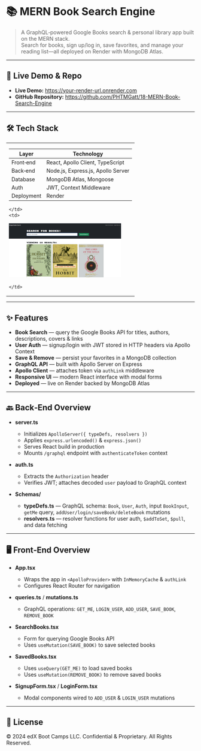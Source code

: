 # 📚 MERN Book Search Engine

> A GraphQL‑powered Google Books search & personal library app built on the MERN stack.  
> Search for books, sign up/log in, save favorites, and manage your reading list—all deployed on Render with MongoDB Atlas.

---

## 🔗 Live Demo & Repo

- **Live Demo:** https://your-render-url.onrender.com  
- **GitHub Repository:** https://github.com/PHTMGatt/18-MERN-Book-Search-Engine

---

## 🛠 Tech Stack

<table>
  <tr>
    <td>

| Layer      | Technology                        |
| ---------- | --------------------------------- |
| Front‑end  | React, Apollo Client, TypeScript  |
| Back‑end   | Node.js, Express.js, Apollo Server|
| Database   | MongoDB Atlas, Mongoose           |
| Auth       | JWT, Context Middleware           |
| Deployment | Render                            |

    </td>
    <td>

<img src="./Assets/HW18RMSS.png" width="300" alt="Tech Stack Wireframe" />

    </td>
  </tr>
</table>

---

## ✨ Features

- **Book Search** — query the Google Books API for titles, authors, descriptions, covers & links  
- **User Auth** — signup/login with JWT stored in HTTP headers via Apollo Context  
- **Save & Remove** — persist your favorites in a MongoDB collection  
- **GraphQL API** — built with Apollo Server on Express  
- **Apollo Client** — attaches token via `authLink` middleware  
- **Responsive UI** — modern React interface with modal forms  
- **Deployed** — live on Render backed by MongoDB Atlas  

---

## 🔙 Back‑End Overview

- **server.ts**  
  - Initializes `ApolloServer({ typeDefs, resolvers })`  
  - Applies `express.urlencoded()` & `express.json()`  
  - Serves React build in production  
  - Mounts `/graphql` endpoint with `authenticateToken` context  

- **auth.ts**  
  - Extracts the `Authorization` header  
  - Verifies JWT; attaches decoded `user` payload to GraphQL context  

- **Schemas/**  
  - **typeDefs.ts** — GraphQL schema: `Book`, `User`, `Auth`, input `BookInput`, `getMe` query, `addUser/login/saveBook/deleteBook` mutations  
  - **resolvers.ts** — resolver functions for user auth, `$addToSet`, `$pull`, and data fetching  

---

## 🖥 Front‑End Overview

- **App.tsx**  
  - Wraps the app in `<ApolloProvider>` with `InMemoryCache` & `authLink`  
  - Configures React Router for navigation  

- **queries.ts** / **mutations.ts**  
  - GraphQL operations: `GET_ME`, `LOGIN_USER`, `ADD_USER`, `SAVE_BOOK`, `REMOVE_BOOK`  

- **SearchBooks.tsx**  
  - Form for querying Google Books API  
  - Uses `useMutation(SAVE_BOOK)` to save selected books  

- **SavedBooks.tsx**  
  - Uses `useQuery(GET_ME)` to load saved books  
  - Uses `useMutation(REMOVE_BOOK)` to remove saved books  

- **SignupForm.tsx** / **LoginForm.tsx**  
  - Modal components wired to `ADD_USER` & `LOGIN_USER` mutations  

---

## 📄 License

© 2024 edX Boot Camps LLC. Confidential & Proprietary. All Rights Reserved.
